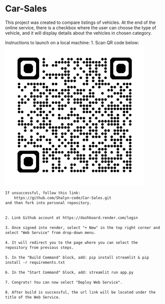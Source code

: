 # Car-Sales

This project was created to compare listings of vehicles. At the end of the online service, there is a checkbox where the user can choose the type of vehicle, and it will display details about the vehicles in chosen category.

Instructions to launch on a local machine:
    1. Scan QR code below:
    ![alt text](image.png)

    If unsuccessful, follow this link: 
        https://github.com/Shalyn-code/Car-Sales.git
    and then fork into personal repository.


    2. Link Github account at https://dashboard.render.com/login
    
    3. Once signed into render, select "+ New" in the top right corner and select "Web Service" from drop-down menu.

    4. It will redirect you to the page where you can select the repository from previous steps.

    5. In the "Build Command" block, add: pip install streamlit & pip install -r requirements.txt

    6. In the "Start Command" block, add: streamlit run app.py

    7. Congrats! You can now select "Deploy Web Service".

    8. After build is successful, the url link will be located under the title of the Web Service.